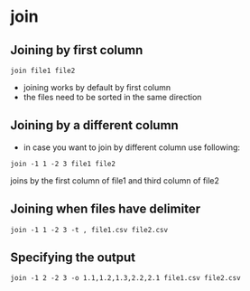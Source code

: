 # join

## Joining by first column

```
join file1 file2
```

* joining works by default by first column
* the files need to be sorted in the same direction

## Joining by a different column&#x20;

* in case you want to join by different column use following:

```
join -1 1 -2 3 file1 file2
```

joins by the first column of file1 and third column of file2

## Joining when files have delimiter

```
join -1 1 -2 3 -t , file1.csv file2.csv
```

## &#x20;Specifying the output



```
join -1 2 -2 3 -o 1.1,1.2,1.3,2.2,2.1 file1.csv file2.csv
```

